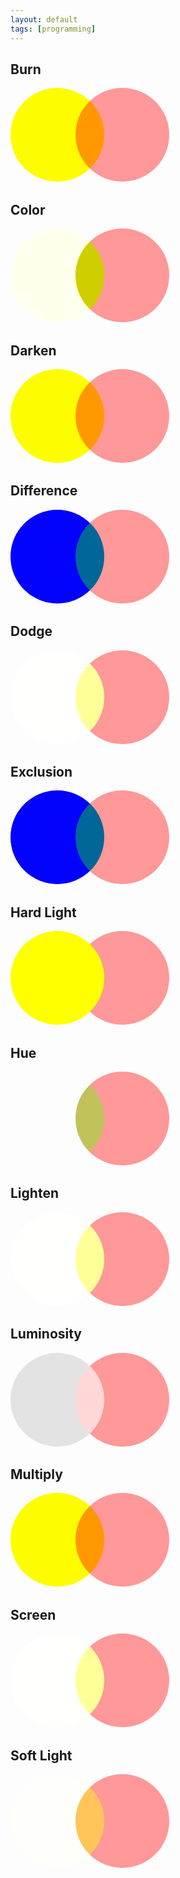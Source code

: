 ```yaml
---
layout: default
tags: [programming]
---
```


## Burn
<div class="box blend-burn"></div>
<div class="box other-box"></div>

## Color
<div class="box blend-color"></div>
<div class="box other-box"></div>

## Darken
<div class="box blend-darken"></div>
<div class="box other-box"></div>

## Difference
<div class="box blend-difference"></div>
<div class="box other-box"></div>

## Dodge
<div class="box blend-dodge"></div>
<div class="box other-box"></div>

## Exclusion
<div class="box blend-exclusion"></div>
<div class="box other-box"></div>

## Hard Light
<div class="box blend-hard-light"></div>
<div class="box other-box"></div>

## Hue
<div class="box blend-hue"></div>
<div class="box other-box"></div>

## Lighten
<div class="box blend-lighten"></div>
<div class="box other-box"></div>

## Luminosity
<div class="box blend-luminosity"></div>
<div class="box other-box"></div>

## Multiply
<div class="box blend-multiply"></div>
<div class="box other-box"></div>

## Screen
<div class="box blend-screen"></div>
<div class="box other-box"></div>

## Soft Light
<div class="box blend-soft-light"></div>
<div class="box other-box"></div>

<style>
.box {
  display: inline-block;
  width: 150px;
  height: 150px;
  background: yellow;
  border-radius: 100%;
}

.other-box {
    margin-left: -50px;
    background: #ff9898;
}

.blend-burn {
    mix-blend-mode: color-burn;
}

.blend-color {
    mix-blend-mode: color;
}

.blend-darken {
    mix-blend-mode: darken;
}

.blend-difference {
    mix-blend-mode: difference;
}

.blend-dodge {
    mix-blend-mode: color-dodge;
}

.blend-exclusion {
    mix-blend-mode: exclusion;
}

.blend-hard-light {
    mix-blend-mode: hard-light;
}

.blend-hue {
    mix-blend-mode: hue;
}

.blend-lighten {
    mix-blend-mode: lighten;
}

.blend-luminosity {
    mix-blend-mode: luminosity;
}

.blend-multiply {
    mix-blend-mode: multiply;
}

.blend-screen {
    mix-blend-mode: screen;
}

.blend-soft-light {
    mix-blend-mode: soft-light;
}

</style>
